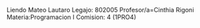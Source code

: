 Liendo Mateo Lautaro
Legajo: 802005
Profesor/a=Cinthia Rigoni
Materia:Programacion I
Comision: 4 (1PRO4)
